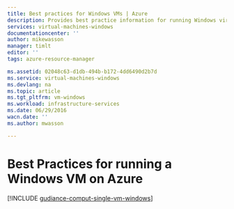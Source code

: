 ```yaml
---
title: Best practices for Windows VMs | Azure
description: Provides best practice information for running Windows virtual machines in Azure.
services: virtual-machines-windows
documentationcenter: ''
author: mikewasson
manager: timlt
editor: ''
tags: azure-resource-manager

ms.assetid: 02048c63-d1db-494b-b172-4dd6490d2b7d
ms.service: virtual-machines-windows
ms.devlang: na
ms.topic: article
ms.tgt_pltfrm: vm-windows
ms.workload: infrastructure-services
ms.date: 06/29/2016
wacn.date: ''
ms.author: mwasson

---
```

# Best Practices for running a Windows VM on Azure
[!INCLUDE [gudiance-comput-single-vm-windows](../../includes/guidance-compute-single-vm-windows.md)]